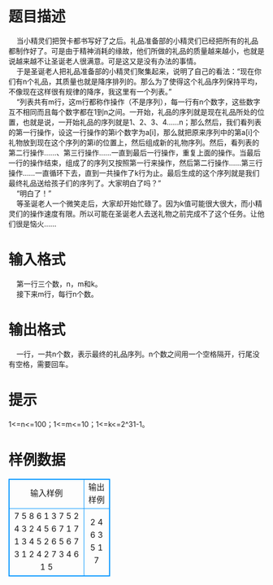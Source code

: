 # 

 
 # 题目描述 
&nbsp;&nbsp;&nbsp;&nbsp;当小精灵们把贺卡都书写好了之后。礼品准备部的小精灵们已经把所有的礼品都制作好了。可是由于精神消耗的缘故，他们所做的礼品的质量越来越小，也就是说越来越不让圣诞老人很满意。可是这又是没有办法的事情。<BR>&nbsp;&nbsp;&nbsp;&nbsp;于是圣诞老人把礼品准备部的小精灵们聚集起来，说明了自己的看法：“现在你们有n个礼品，其质量也就是降序排列的。那么为了使得这个礼品序列保持平均，不像现在这样很有规律的降序，我这里有一个列表。”<BR>&nbsp;&nbsp;&nbsp;&nbsp;“列表共有m行，这m行都称作操作（不是序列），每一行有n个数字，这些数字互不相同而且每个数字都在1到n之间。一开始，礼品的序列就是现在礼品所处的位置，也就是说，一开始礼品的序列就是1、2、3、4……n；那么然后，我们看列表的第一行操作，设这一行操作的第i个数字为a[i]，那么就把原来序列中的第a[i]个礼物放到现在这个序列的第i的位置上，然后组成新的礼物序列。然后，看列表的第二行操作……、第三行操作……一直到最后一行操作，重复上面的操作。当最后一行的操作结束，组成了的序列又按照第一行来操作，然后第二行操作……第三行操作……一直循环下去，直到一共操作了k行为止。最后生成的这个序列就是我们最终礼品送给孩子们的序列了。大家明白了吗？”<BR>&nbsp;&nbsp;&nbsp;&nbsp;“明白了！”<BR>&nbsp;&nbsp;&nbsp;&nbsp;等圣诞老人一个微笑走后，大家却开始忙碌了。因为k值可能很大很大，而小精灵们的操作速度有限。所以可能在圣诞老人去送礼物之前完成不了这个任务。让他们很是恼火……<BR> 

 
 # 输入格式 
&nbsp;&nbsp;&nbsp;&nbsp;第一行三个数，n，m和k。<BR>&nbsp;&nbsp;&nbsp;&nbsp;接下来m行，每行n个数。<BR> 

 
 # 输出格式 
&nbsp;&nbsp;&nbsp;&nbsp;一行，一共n个数，表示最终的礼品序列。n个数之间用一个空格隔开，行尾没有空格，需要回车。<BR> 

 
 # 提示 
1&lt;=n&lt;=100；1&lt;=m&lt;=10；1&lt;=k&lt;=2^31-1。 
# 样例数据
<style>
        table,table tr th, table tr td { border:1px solid #0094ff; }
        table { width: 200px; min-height: 25px; line-height: 25px; text-align: center; border-collapse: collapse;}   
    </style>
<table>
	<tr>
		<td>输入样例</td>
		<td>输出样例</td>
	</tr>
<tr><td>7 5 8
6 1 3 7 5 2 4
3 2 4 5 6 7 1
7 1 3 4 5 2 6
5 6 7 3 1 2 4
2 7 3 4 6 1 5
</td><td>2 4 6 3 5 1 7
</td></tr></table>

